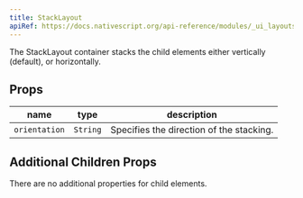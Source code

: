 ```yaml
---
title: StackLayout
apiRef: https://docs.nativescript.org/api-reference/modules/_ui_layouts_stack_layout_
---
```


The StackLayout container stacks the child elements either vertically (default), or horizontally.

## Props

| name | type | description |
|------|------|-------------|
`orientation` | `String` | Specifies the direction of the stacking.


## Additional Children Props

There are no additional properties for child elements.
